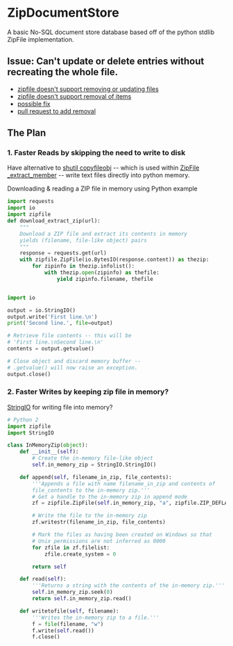 # ZipDocumentStore
A basic No-SQL document store database based off of the python stdlib ZipFile implementation.

## Issue: Can't update or delete entries without recreating the whole file.
- [zipfile doesn't support removing or updating files](https://bugs.python.org/issue6818)
- [zipfile doesn't support removal of items](https://bugs.python.org/issue40175)
- [possible fix](https://github.com/gambl/zipextended/blob/master/zipextended/zipfileextended.py)
- [pull request to add removal](https://github.com/python/cpython/pull/19358)



## The Plan

### 1. Faster Reads by skipping the need to write to disk

Have alternative to [shutil copyfileobj](https://github.com/python/cpython/blob/2f9ebe6fd06f21ea5e708d63f2596bdffcb139b2/Lib/shutil.py#L197) -- which is used within [ZipFile _extract_member](https://github.com/python/cpython/blob/2f9ebe6fd06f21ea5e708d63f2596bdffcb139b2/Lib/zipfile.py#L1650) -- write text files directly into python memory.


Downloading & reading a ZIP file in memory using Python example 

``` python
import requests
import io
import zipfile
def download_extract_zip(url):
    """
    Download a ZIP file and extract its contents in memory
    yields (filename, file-like object) pairs
    """
    response = requests.get(url)
    with zipfile.ZipFile(io.BytesIO(response.content)) as thezip:
        for zipinfo in thezip.infolist():
            with thezip.open(zipinfo) as thefile:
                yield zipinfo.filename, thefile
```



``` python

import io

output = io.StringIO()
output.write('First line.\n')
print('Second line.', file=output)

# Retrieve file contents -- this will be
# 'First line.\nSecond line.\n'
contents = output.getvalue()

# Close object and discard memory buffer --
# .getvalue() will now raise an exception.
output.close()

```

### 2. Faster Writes by keeping zip file in memory?


[StringIO](https://docs.python.org/3.8/library/io.html#io.StringIO) for writing file into memory?


``` python
# Python 2
import zipfile
import StringIO

class InMemoryZip(object):
    def __init__(self):
        # Create the in-memory file-like object
        self.in_memory_zip = StringIO.StringIO()

    def append(self, filename_in_zip, file_contents):
        '''Appends a file with name filename_in_zip and contents of 
        file_contents to the in-memory zip.'''
        # Get a handle to the in-memory zip in append mode
        zf = zipfile.ZipFile(self.in_memory_zip, "a", zipfile.ZIP_DEFLATED, False)

        # Write the file to the in-memory zip
        zf.writestr(filename_in_zip, file_contents)

        # Mark the files as having been created on Windows so that
        # Unix permissions are not inferred as 0000
        for zfile in zf.filelist:
            zfile.create_system = 0        

        return self

    def read(self):
        '''Returns a string with the contents of the in-memory zip.'''
        self.in_memory_zip.seek(0)
        return self.in_memory_zip.read()

    def writetofile(self, filename):
        '''Writes the in-memory zip to a file.'''
        f = file(filename, "w")
        f.write(self.read())
        f.close()

```
